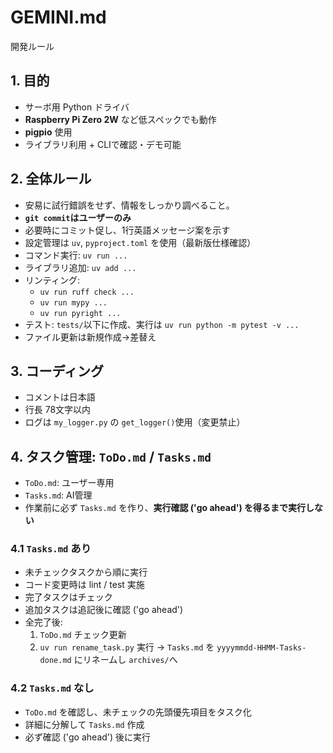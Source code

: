 # GEMINI.md

開発ルール


## 1. 目的
- サーボ用 Python ドライバ
- **Raspberry Pi Zero 2W** など低スペックでも動作
- **pigpio** 使用
- ライブラリ利用 + CLIで確認・デモ可能


## 2. 全体ルール
- 安易に試行錯誤をせず、情報をしっかり調べること。
- **`git commit`はユーザーのみ**
- 必要時にコミット促し、1行英語メッセージ案を示す
- 設定管理は `uv`, `pyproject.toml` を使用（最新版仕様確認）
- コマンド実行: `uv run ...`
- ライブラリ追加: `uv add ...`
- リンティング:
  - `uv run ruff check ...`
  - `uv run mypy ...`
  - `uv run pyright ...`
- テスト: `tests/`以下に作成、実行は `uv run python -m pytest -v ...`
- ファイル更新は新規作成→差替え


## 3. コーディング
- コメントは日本語
- 行長 78文字以内
- ログは `my_logger.py` の `get_logger()`使用（変更禁止）


## 4. タスク管理: `ToDo.md` / `Tasks.md`
- `ToDo.md`: ユーザー専用
- `Tasks.md`: AI管理
- 作業前に必ず `Tasks.md` を作り、**実行確認 ('go ahead') を得るまで実行しない**

### 4.1 `Tasks.md` あり
- 未チェックタスクから順に実行
- コード変更時は lint / test 実施
- 完了タスクはチェック
- 追加タスクは追記後に確認 ('go ahead')
- 全完了後:
  1. `ToDo.md` チェック更新
  2. `uv run rename_task.py` 実行 → `Tasks.md` を `yyyymmdd-HHMM-Tasks-done.md` にリネームし `archives/`へ

### 4.2 `Tasks.md` なし
- `ToDo.md` を確認し、未チェックの先頭優先項目をタスク化
- 詳細に分解して `Tasks.md` 作成
- 必ず確認 ('go ahead') 後に実行
